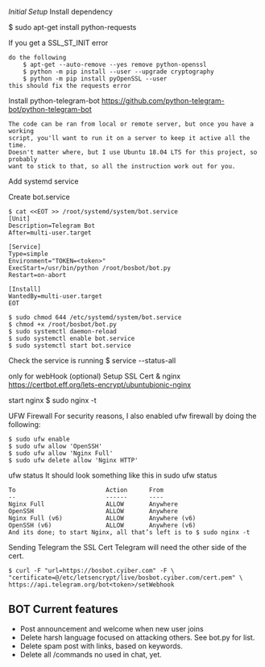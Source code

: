 *Initial Setup*
Install dependency

$ sudo apt-get install python-requests

If you get a SSL_ST_INIT error

    do the following
        $ apt-get --auto-remove --yes remove python-openssl
        $ python -m pip install --user --upgrade cryptography
        $ python -m pip install pyOpenSSL --user
    this should fix the requests error

Install python-telegram-bot
    https://github.com/python-telegram-bot/python-telegram-bot

    The code can be ran from local or remote server, but once you have a working
    script, you'll want to run it on a server to keep it active all the time.
    Doesn't matter where, but I use Ubuntu 18.04 LTS for this project, so probably
    want to stick to that, so all the instruction work out for you.


Add systemd service

Create bot.service

    $ cat <<EOT >> /root/systemd/system/bot.service
    [Unit]
    Description=Telegram Bot
    After=multi-user.target

    [Service]
    Type=simple
    Environment="TOKEN=<token>"
    ExecStart=/usr/bin/python /root/bosbot/bot.py
    Restart=on-abort

    [Install]
    WantedBy=multi-user.target
    EOT

    $ sudo chmod 644 /etc/systemd/system/bot.service
    $ chmod +x /root/bosbot/bot.py
    $ sudo systemctl daemon-reload
    $ sudo systemctl enable bot.service
    $ sudo systemctl start bot.service

Check the service is running
    $ service --status-all

only for webHook  (optional)
Setup SSL Cert & nginx
    https://certbot.eff.org/lets-encrypt/ubuntubionic-nginx

start nginx
    $ sudo nginx -t

UFW Firewall
    For security reasons, I also enabled ufw firewall by doing the following:

    $ sudo ufw enable
    $ sudo ufw allow 'OpenSSH'
    $ sudo ufw allow 'Nginx Full'
    $ sudo ufw delete allow 'Nginx HTTP'

ufw status
    It should look something like this in sudo ufw status

    To                         Action      From
    --                         ------      ----
    Nginx Full                 ALLOW       Anywhere
    OpenSSH                    ALLOW       Anywhere
    Nginx Full (v6)            ALLOW       Anywhere (v6)
    OpenSSH (v6)               ALLOW       Anywhere (v6)
    And its done; to start Nginx, all that’s left is to $ sudo nginx -t

Sending Telegram the SSL Cert
    Telegram will need the other side of the cert.

    $ curl -F "url=https://bosbot.cyiber.com" -F \
    "certificate=@/etc/letsencrypt/live/bosbot.cyiber.com/cert.pem" \
    https://api.telegram.org/bot<token>/setWebhook


## BOT Current features

- Post announcement and welcome when new user joins
- Delete harsh language focused on attacking others. See bot.py for list.
- Delete spam post with links, based on keywords.
- Delete all /commands no used in chat, yet.



